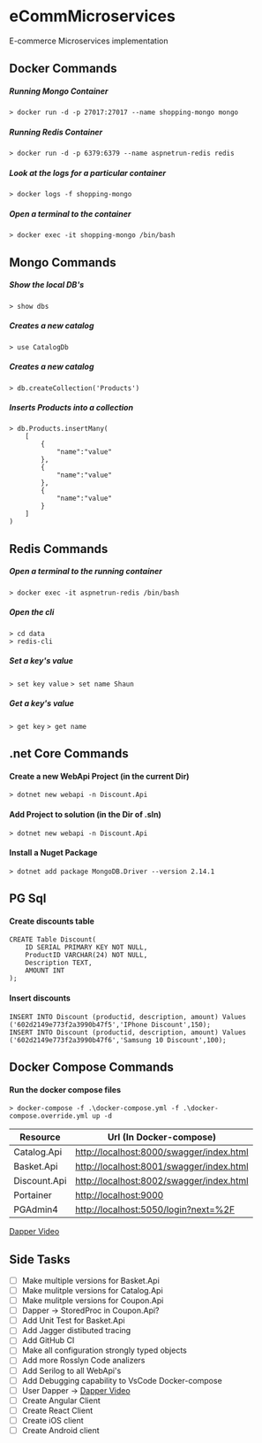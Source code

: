 # eCommMicroservices

E-commerce Microservices implementation

## Docker Commands

##### Running Mongo Container

`> docker run -d -p 27017:27017 --name shopping-mongo mongo`

##### Running Redis Container

`> docker run -d -p 6379:6379 --name aspnetrun-redis redis`

##### Look at the logs for a particular container

`> docker logs -f shopping-mongo`

##### Open a terminal to the container

`> docker exec -it shopping-mongo /bin/bash`

## Mongo Commands

##### Show the local DB's

`> show dbs`

##### Creates a new catalog

`> use CatalogDb`

##### Creates a new catalog

`> db.createCollection('Products')`

##### Inserts Products into a collection

```
> db.Products.insertMany(
    [
        {
            "name":"value"
        },
        {
            "name":"value"
        },
        {
            "name":"value"
        }
    ]
)
```

## Redis Commands

##### Open a terminal to the running container

`> docker exec -it aspnetrun-redis /bin/bash`

##### Open the cli

```
> cd data
> redis-cli
```

##### Set a key's value

`> set key value`
`> set name Shaun`

##### Get a key's value

`> get key`
`> get name`

## .net Core Commands

#### Create a new WebApi Project (in the current Dir)

`> dotnet new webapi -n Discount.Api`

#### Add Project to solution (in the Dir of .sln)

`> dotnet new webapi -n Discount.Api`

#### Install a Nuget Package

`> dotnet add package MongoDB.Driver --version 2.14.1`

## PG Sql

#### Create discounts table

```
CREATE Table Discount(
	ID SERIAL PRIMARY KEY NOT NULL,
	ProductID VARCHAR(24) NOT NULL,
	Description TEXT,
	AMOUNT INT
);
```

#### Insert discounts

```
INSERT INTO Discount (productid, description, amount) Values ('602d2149e773f2a3990b47f5','IPhone Discount',150);
INSERT INTO Discount (productid, description, amount) Values ('602d2149e773f2a3990b47f6','Samsung 10 Discount',100);

```

## Docker Compose Commands

#### Run the docker compose files

`> docker-compose -f .\docker-compose.yml -f .\docker-compose.override.yml up -d`

| Resource         | Url (In Docker-compose)|
| ----------- | ------------------------------------------------------------------------------------ |
| Catalog.Api | [http://localhost:8000/swagger/index.html](http://localhost:8000/swagger/index.html) |
| Basket.Api  | [http://localhost:8001/swagger/index.html](http://localhost:8001/swagger/index.html) |
| Discount.Api  | [http://localhost:8002/swagger/index.html](http://localhost:8002/swagger/index.html) |
| Portainer   | [http://localhost:9000](http://localhost:9000)                                       |
| PGAdmin4    | [http://localhost:5050/login?next=%2F](http://localhost:5050/login?next=%2F)         |

[Dapper Video](https://www.youtube.com/watch?v=dwMFg6uxQ0I)

## Side Tasks

- [ ] Make multiple versions for Basket.Api
- [ ] Make mulitple versions for Catalog.Api
- [ ] Make mulitple versions for Coupon.Api
- [ ] Dapper -> StoredProc in Coupon.Api?
- [ ] Add Unit Test for Basket.Api
- [ ] Add Jagger distibuted tracing
- [ ] Add GitHub CI
- [ ] Make all configuration strongly typed objects
- [ ] Add more Rosslyn Code analizers
- [ ] Add Serilog to all WebApi's
- [ ] Add Debugging capability to VsCode Docker-compose
- [ ] User Dapper -> [Dapper Video](https://www.youtube.com/watch?v=dwMFg6uxQ0I)
- [ ] Create Angular Client
- [ ] Create React Client
- [ ] Create iOS client
- [ ] Create Android client
